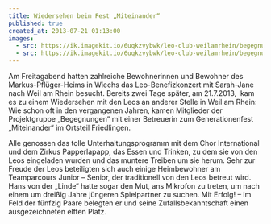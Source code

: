 ```yaml
---
title: Wiedersehen beim Fest „Miteinander“
published: true
created_at: 2013-07-21 01:13:00
images:
  - src: https://ik.imagekit.io/6uqkzvybwk/leo-club-weilamrhein/begegnungen/57-01.jpg
  - src: https://ik.imagekit.io/6uqkzvybwk/leo-club-weilamrhein/begegnungen/57-02.jpg
---
```


Am Freitagabend hatten zahlreiche Bewohnerinnen und Bewohner des Markus-Pflüger-Heims in Wiechs das Leo-Benefizkonzert mit Sarah-Jane nach Weil am Rhein besucht. Bereits zwei Tage später, am 21.7.2013,  kam es zu einem Wiedersehen mit den Leos an anderer Stelle in Weil am Rhein: Wie schon oft in den vergangenen Jahren, kamen Mitglieder der Projektgruppe „Begegnungen“ mit einer Betreuerin zum Generationenfest „Miteinander“ im Ortsteil Friedlingen.

Alle genossen das tolle Unterhaltungsprogramm mit dem Chor International und dem Zirkus Papperlapapp, das Essen und Trinken, zu dem sie von den Leos eingeladen wurden und das muntere Treiben um sie herum. Sehr zur Freude der Leos beteiligten sich auch einige Heimbewohner am Teamparcours Junior – Senior, der traditionell von den Leos betreut wird. Hans von der „Linde“ hatte sogar den Mut, ans Mikrofon zu treten, um nach einem um dreißig Jahre jüngeren Spielpartner zu suchen. Mit Erfolg! – Im Feld der fünfzig Paare belegten er und seine Zufallsbekanntschaft einen ausgezeichneten elften Platz.
